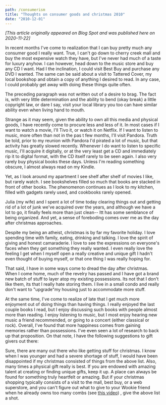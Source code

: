 ```yaml
---
path: /consumerism
title: "Thoughts on consumer goods and christmas 2010"
date: "2010-12-01"
---
```

*[This article originally appeared on Blog Spot and was published here on 2020-11-22]*

In recent months I've come to realization that I can buy pretty much any consumer good I really want.  True, I can't go down to cherry creek mall and buy the most expensive watch they have, but I've never had much of a taste for luxury anyhow.  I can however, head down to the music store and buy any CD I want.  Had I the inclination, I could visit Best Buy and purchase any DVD I wanted.  The same can be said about a visit to Tattered Cover, my local bookshop and obtain a copy of anything I desired to read.    In any case, I could probably get away with doing these things quite often.

The preceding paragraph was not written out of a desire to brag.  The fact is, with very little determination and the ability to bend (okay break) a little copyright law, or dare I say, visit your local library you too can have similar ability even when living hand to mouth.

Strange as it may seem, given the ability to own all this media and physical goods, I have recently come to procure less and less of it.  In most cases if I want to watch a movie, I'll Tivo it, or watch it on Netflix.  If I want to listen to music, more often than not in the pas t few months, I'll visit Pandora.  Truth be told, prior to my reunion with Pandora I'd pirated a lot of music, but that activity has greatly slowed recently. Whenever I do want to listen to specific music, I'll acquire it digitally, or at the very least get a CD and immediately rip it to digital format, with the CD itself rarely to be seen again.   I also very rarely buy physical books these days. Unless I'm reading something obscure, I almost always read on my Kindle.

Yet, as I look around my apartment I see shelf after shelf of movies I like, but rarely watch.  I see bookshelves filled so much that books are stacked in front of other books.  The phenomenon continues as I look to my kitchen, filled with gadgets rarely used, and cookbooks rarely opened.

Julia (my wife) and I spent a lot of time today clearing things out and getting rid of a lot of junk we've acquired over the years, and although we have a lot to go, it finally feels more than just clean-- Itt has some semblance of being organized.  And yet, a sense of foreboding comes over me as  the day after christmas approaches.

Despite my being an atheist, christmas is by far my favorite holiday.  I love spending time with family, eating, drinking and talking. I love the spirit of giving and honest camaraderie.  I love to see  the expressions on everyone's faces when they get something they really wanted.  I even really love the feeling I get when I myself open a really creative and unique gift I hadn't even thought of buying myself, or that one thing I was really hoping for.

That said, I have in some ways come to dread the day after christmas. When I come home, much of the revelry has passed and I have got a brand new batch of stuff to layer atop my existing possessions.  Its not that I don't like them, its that I really hate storing them.  I live in a small condo and really don't want to "upgrade"my housing just to accommodate more stuff.

At the same time, I've come to realize of late that I get much more enjoyment out of doing things than having things.  I really enjoyed the last couple books I read, but I enjoy discussing such books with people almost more than reading.  I enjoy listening to music, but I most enjoy hearing new music a friend recommended, or going to a concert (either classical or rock).  Overall, I've found that more happiness comes from gaining memories rather than possessions.  I've even seen a lot of research to back up that proposition.  On that note, I have the following suggestions to gift givers out there:

Sure, there are many out there who like getting stuff for christmas. I know when I was younger and had a severe shortage of stuff, I would have been disappointed if my christmas consisted of things from the above list. Also, many times a physical gift really is best. If  you are endowed with amazing talent at creating or finding unique gifts, keep it up.  A place can always be found for something truly heartfelt or amazing.  But if your christmas shopping typically consists of a visit to the mall, best buy, or a web superstore, and you can't figure out what to give to your Wookie friend when he already owns too many combs (see [this video](https://www.youtube.com/watch?v=OSWCQ7ALEms)) , give the above list a shot.
